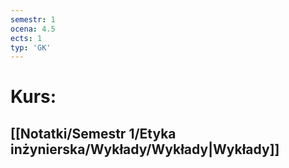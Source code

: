 ```yaml
---
semestr: 1
ocena: 4.5
ects: 1
typ: 'GK'
---
```


# Kurs:
## [[Notatki/Semestr 1/Etyka inżynierska/Wykłady/Wykłady|Wykłady]]

